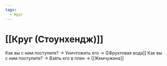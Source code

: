 ```yaml
---
tags:
  - Круг
---
```

# [[Круг (Стоунхендж)]]
Как вы с ним поступите? -> Уничтожить его -> [[Фруктовая вода]]
Как вы с ним поступите? -> Взять его в плен -> [[Жемчужина]]


